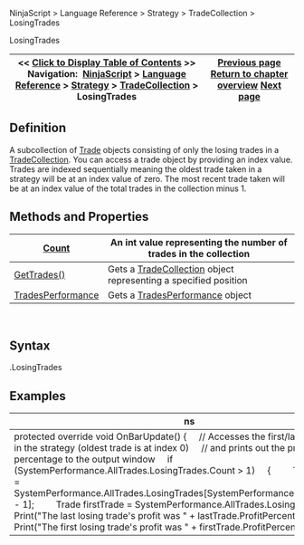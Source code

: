 ﻿
NinjaScript > Language Reference > Strategy > TradeCollection > LosingTrades

LosingTrades

| << [Click to Display Table of Contents](losingtrades.md) >> **Navigation:**     [NinjaScript](ninjascript-1.md) > [Language Reference](language_reference_wip-1.md) > [Strategy](strategy-1.md) > [TradeCollection](tradecollection-1.md) > LosingTrades | [Previous page](gettrades-1.md) [Return to chapter overview](tradecollection-1.md) [Next page](tradesperformance-1.md) |
| --- | --- |
## Definition
A subcollection of [Trade](trade-1.md) objects consisting of only the losing trades in a [TradeCollection](tradecollection-1.md). You can access a trade object by providing an index value. Trades are indexed sequentially meaning the oldest trade taken in a strategy will be at an index value of zero. The most recent trade taken will be at an index value of the total trades in the collection minus 1.
 
## Methods and Properties

| [Count](tradecollection_tradescount-1.md) | An int value representing the number of trades in the collection |
| --- | --- |
| [GetTrades()](gettrades-1.md) | Gets a [TradeCollection](tradecollection-1.md) object representing a specified position |
| [TradesPerformance](tradesperformance-1.md) | Gets a [TradesPerformance](tradesperformance-1.md) object |
 
## Syntax
<TradeCollection>.LosingTrades

## 
## Examples

| ns |
| --- |
| protected override void OnBarUpdate() {      // Accesses the first/last losing trade in the strategy (oldest trade is at index 0)      // and prints out the profit as a percentage to the output window      if (SystemPerformance.AllTrades.LosingTrades.Count > 1)      {          Trade lastTrade = SystemPerformance.AllTrades.LosingTrades[SystemPerformance.AllTrades.Count - 1];          Trade firstTrade = SystemPerformance.AllTrades.LosingTrades[0];            Print("The last losing trade's profit was " + lastTrade.ProfitPercent);          Print("The first losing trade's profit was " + firstTrade.ProfitPercent);      } } |
